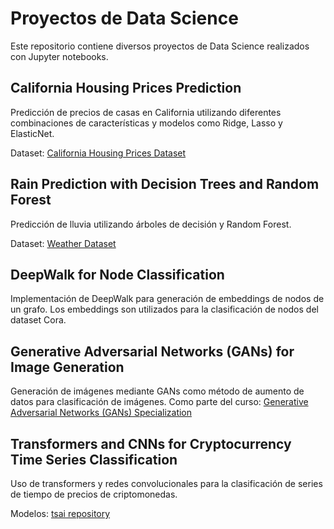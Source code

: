 # Proyectos de Data Science

Este repositorio contiene diversos proyectos de Data Science realizados con Jupyter notebooks.

## California Housing Prices Prediction

Predicción de precios de casas en California utilizando diferentes combinaciones de características y modelos como Ridge, Lasso y ElasticNet.

Dataset: [California Housing Prices Dataset](https://www.kaggle.com/datasets/camnugent/california-housing-prices)

## Rain Prediction with Decision Trees and Random Forest

Predicción de lluvia utilizando árboles de decisión y Random Forest.

Dataset: [Weather Dataset](https://www.kaggle.com/datasets/muthuj7/weather-dataset)

## DeepWalk for Node Classification 

Implementación de DeepWalk para generación de embeddings de nodos de un grafo. Los embeddings son utilizados para la clasificación de nodos del dataset Cora.

## Generative Adversarial Networks (GANs) for Image Generation

Generación de imágenes mediante GANs como método de aumento de datos para clasificación de imágenes. Como parte del curso: [Generative Adversarial Networks (GANs) Specialization](https://www.coursera.org/specializations/generative-adversarial-networks-gans)

## Transformers and CNNs for Cryptocurrency Time Series Classification

Uso de transformers y redes convolucionales para la clasificación de series de tiempo de precios de criptomonedas.

Modelos: [tsai repository](https://github.com/timeseriesAI/tsai)
